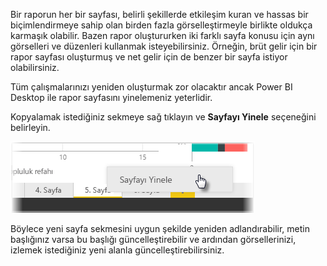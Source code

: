 Bir raporun her bir sayfası, belirli şekillerde etkileşim kuran ve hassas bir biçimlendirmeye sahip olan birden fazla görselleştirmeyle birlikte oldukça karmaşık olabilir. Bazen rapor oluştururken iki farklı sayfa konusu için aynı görselleri ve düzenleri kullanmak isteyebilirsiniz. Örneğin, brüt gelir için bir rapor sayfası oluşturmuş ve net gelir için de benzer bir sayfa istiyor olabilirsiniz.

Tüm çalışmalarınızı yeniden oluşturmak zor olacaktır ancak Power BI Desktop ile rapor sayfasını yinelemeniz yeterlidir.

Kopyalamak istediğiniz sekmeye sağ tıklayın ve **Sayfayı Yinele** seçeneğini belirleyin.

![](media/3-11b-duplicate-page/3-11b_1.png)

Böylece yeni sayfa sekmesini uygun şekilde yeniden adlandırabilir, metin başlığınız varsa bu başlığı güncelleştirebilir ve ardından görsellerinizi, izlemek istediğiniz yeni alanla güncelleştirebilirsiniz.

